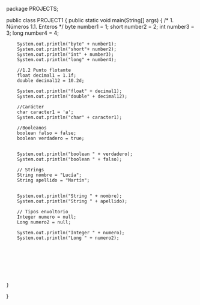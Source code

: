 package PROJECTS;

public class PROJECT1 {
    public static void main(String[] args) {
        /*
         1. Números
         1.1. Enteros
        */
        byte number1 = 1;
        short number2 = 2;
        int number3 = 3;
        long number4 = 4;

        System.out.println("byte" + number1);
        System.out.println("short"+ number2);
        System.out.println("int" + number3);
        System.out.println("long" + number4);

        //1.2 Punto flotante
        float decimal1 = 1.1f;
        double decimal12 = 10.2d;

        System.out.println("float" + decimal1);
        System.out.println("double" + decimal12);

        //Carácter
        char caracter1 = 'a';
        System.out.println("char" + caracter1);

        //Booleanos
        boolean falso = false;
        boolean verdadero = true;


        System.out.println("boolean " + verdadero);
        System.out.println("boolean " + falso);

        // Strings
        String nombre = "Lucía";
        String apellido = "Martín";


        System.out.println("String " + nombre);
        System.out.println("String " + apellido);

        // Tipos envoltorio
        Integer numero = null;
        Long numero2 = null;

        System.out.println("Integer " + numero);
        System.out.println("Long " + numero2);








    }
}


